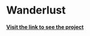 <h1>Wanderlust</h1>
<h4><a href="https://major-project-jk4e.onrender.com">Visit the link to see the project</a></h4>
